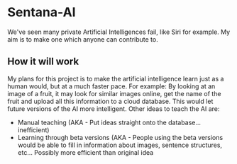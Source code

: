 # Sentana-AI 
We've seen many private Artificial Intelligences fail, like Siri for example. My aim is to make one which anyone can contribute to.

## How it will work
My plans for this project is to make the artificial intelligence learn just as a human would, but at a much faster pace. For example: By looking at an image of a fruit, it may look for similar images online, get the name of the fruit and upload all this information to a cloud database. This would let future versions of the AI more intelligent. Other ideas to teach the AI are:

- Manual teaching (AKA - Put ideas straight onto the database... inefficient)
- Learning through beta versions (AKA - People using the beta versions would be able to fill in information about images, sentence structures, etc... Possibly more efficient than original idea

